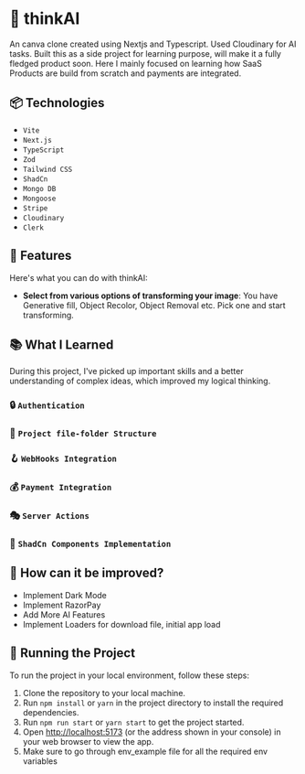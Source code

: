# 🤖 thinkAI

An canva clone created using Nextjs and Typescript. Used Cloudinary for AI tasks. Built this as a side project for learning purpose, will make it a fully fledged product soon. Here I mainly focused on learning how SaaS Products are build from scratch and payments are integrated.

## 📦 Technologies

- `Vite`
- `Next.js`
- `TypeScript`
- `Zod`
- `Tailwind CSS`
- `ShadCn`
- `Mongo DB`
- `Mongoose`
- `Stripe` 
- `Cloudinary`
- `Clerk`

## 🦄 Features

Here's what you can do with thinkAI:

- **Select from various options of transforming your image**: You have Generative fill, Object Recolor, Object Removal etc. Pick one and start transforming.

## 📚 What I Learned

During this project, I've picked up important skills and a better understanding of complex ideas, which improved my logical thinking.

### 🔒 `Authentication`
### 📁 `Project file-folder Structure`
### 🪝 `WebHooks Integration`
### 💰 `Payment Integration`
### 🎭 `Server Actions`
### 🎨 `ShadCn Components Implementation`


## 💭 How can it be improved?
- Implement Dark Mode
- Implement RazorPay
- Add More AI Features
- Implement Loaders for download file, initial app load

## 🚦 Running the Project

To run the project in your local environment, follow these steps:

1. Clone the repository to your local machine.
2. Run `npm install` or `yarn` in the project directory to install the required dependencies.
3. Run `npm run start` or `yarn start` to get the project started.
4. Open [http://localhost:5173](http://localhost:5173) (or the address shown in your console) in your web browser to view the app.
5. Make sure to go through env_example file for all the required env variables

